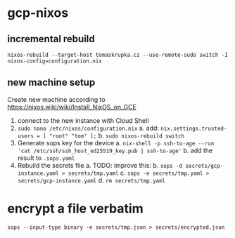 # gcp-nixos

## incremental rebuild

```
nixos-rebuild --target-host tomaskrupka.cz --use-remote-sudo switch -I nixos-config=configuration.nix
```

## new machine setup

Create new machine according to https://nixos.wiki/wiki/Install_NixOS_on_GCE

1. connect to the new instance with Cloud Shell
2. `sudo nano /etc/nixos/configuration.nix`
  a. add: `nix.settings.trusted-users = [ "root" "tom" ];`
  b. `sudo nixos-rebuild switch`
3. Generate sops key for the device
  a. `nix-shell -p ssh-to-age --run 'cat /etc/ssh/ssh_host_ed25519_key.pub | ssh-to-age'`
  b. add the result to `.sops.yaml`
4. Rebuild the secrets file
  a. TODO: improve this:
  b. `sops -d secrets/gcp-instance.yaml > secrets/tmp.yaml`
  c. `sops -e secrets/tmp.yaml > secrets/gcp-instance.yaml`
  d. `rm secrets/tmp.yaml`

# encrypt a file verbatim

```
sops --input-type binary -e secrets/tmp.json > secrets/encrypted.json
```